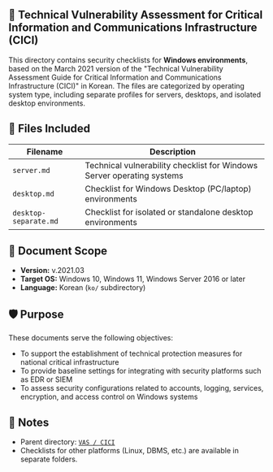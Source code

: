 ## 📘 Technical Vulnerability Assessment for Critical Information and Communications Infrastructure (CICI)

This directory contains security checklists for **Windows environments**, based on the March 2021 version of the "Technical Vulnerability Assessment Guide for Critical Information and Communications Infrastructure (CICI)" in Korean. The files are categorized by operating system type, including separate profiles for servers, desktops, and isolated desktop environments.

## 📁 Files Included

| Filename              | Description                                                              |
|----------------------|--------------------------------------------------------------------------|
| `server.md`           | Technical vulnerability checklist for Windows Server operating systems   |
| `desktop.md`          | Checklist for Windows Desktop (PC/laptop) environments                   |
| `desktop-separate.md` | Checklist for isolated or standalone desktop environments                |

## 📌 Document Scope

- **Version:** v.2021.03  
- **Target OS:** Windows 10, Windows 11, Windows Server 2016 or later  
- **Language:** Korean (`ko/` subdirectory)

## 🛡️ Purpose

These documents serve the following objectives:

- To support the establishment of technical protection measures for national critical infrastructure
- To provide baseline settings for integrating with security platforms such as EDR or SIEM
- To assess security configurations related to accounts, logging, services, encryption, and access control on Windows systems

## 📝 Notes

- Parent directory: [`VAS / CICI`](../../../../)
- Checklists for other platforms (Linux, DBMS, etc.) are available in separate folders.
